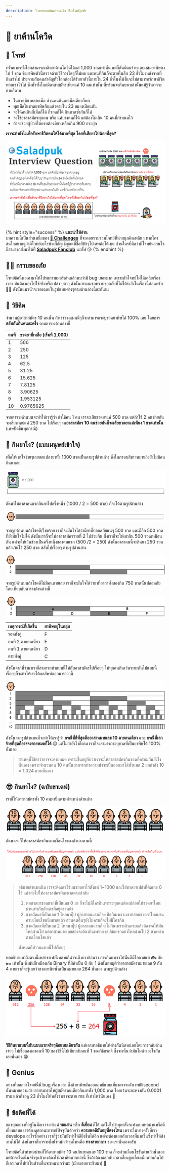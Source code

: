 ```yaml
---
description: โจทย์สอบสัมภาษณ์เข้า Saladpuk
---
```


# 💊 ยาต้านโควิด

## 🥳 โจทย์

ทรัพยากรทั้งโลกสามารถผลิตยาต้านโควิดได้แค่ 1,000 ขวดเท่านั้น แต่ก็ดันมีคนร้ายแอบผสมยาพิษลงไป 1 ขวด ซึ่งยาพิษตัวนี้ตรวจด้วยวิธีการใดๆก็ไม่พบ และคนที่กินก็จะตายในอีก 23 ชั่วโมงหลังจากที่กินเข้าไป ประจวบกับคนสำคัญทั่วโลกต้องได้รับยาตัวนี้ภายใน 24 ชั่วโมงไม่งั้นจะไม่สามารถรักษาชีวิตพวกเขาไว้ได้ ซึ่งทั่วทั้งโลกมีอาสาสมัครเพียงแค่ 10 คนเท่านั้น ที่พร้อมจะกินยาเหล่านั้นแม้รู้ว่าอาจจะตายก็ตาม

* ในขวดมียาหลายเม็ด ส่วนคนกินแค่เม็ดเดียวก็พอ
* ทุกเม็ดในขวดยาพิษกินแล้วตายใน 23 ชม เหมือนกัน
* จะให้คนกินกี่เม็ดก็ได้ กี่ขวดก็ได้ กินขวดซ้ำกันก็ได้
* จะใช้อาสาสมัครทุกคน หรือ แค่บางคนก็ได้ แต่ต้องไม่เกิน 10 คนที่กำหนดไว้
* ถ้าจะช่วยผู้ป่วยได้ครบต้องมียาเหลือเกิน 900 กระปุก

**เราจะทำยังไงเพื่อรักษาชีวิตคนให้ได้มากที่สุด โดยที่เสียยาไปน้อยที่สุด?**

![](../../.gitbook/assets/image%20%281280%29.png)

{% hint style="success" %}
**แนะนำให้อ่าน**  
บทความนี้เป็นส่วนหนึ่งของ [**🧠 Challenges**](https://www.saladpuk.com/puzzle/challenges) ที่จะคอยรวบรวมโจทย์ที่น่าสนุกคิดเพลินๆ หากใครสนใจอยากดูว่ามีโจทย์อะไรบ้างก็อัญเชิญกดที่ชื่อสีฟ้าๆไปเสพต่อได้เบย ส่วนใครที่คิดว่ามีโจทย์น่าสนใจก็สามารถส่งมาได้ที่ [**Saladpuk Fanclub**](https://www.facebook.com/mr.saladpuk) นะกั๊ฟ 😘
{% endhint %}

## 🙇‍♂️ กราบขออภัย

โจทย์ข้อนี้พอเอามาให้โปรแกรมเมอร์เล่นแล้วพบว่ามี bug เยอะมาก เพราะตัวโจทย์ไม่ได้เคลียเรื่องเวลา มันต้องเอาไปใช้จริงหรือเปล่า บลาๆ ดังนั้นกระผมขอทราบขออภัยที่ไม่ได้ระวังในเรื่องนี้ก่อนครับ 🙇‍♂️ ดังนั้นแมวน้ำจะขอเฉลยในรูปแบบต่างๆตามด้านล่างนี้ละกันนะ

## 🤠 วิธีคิด

จำนวนผู้อาสาสมัคร 10 คนนั้น ถ้าเราวางแผนดีๆก็จะสามารถระบุขวดยาพิษได้ 100% เลย โดยการ **สลับกันกินคนละครึ่ง** ตามตารางด้านล่างนี้

| คนที่ | ขวดยาที่เหลือ \(เริ่มที่ 1,000\) |
| :--- | :--- |
| 1 | 500 |
| 2 | 250 |
| 3 | 125 |
| 4 | 62.5 |
| 5 | 31.25 |
| 6 | 15.625 |
| 7 | 7.8125 |
| 8 | 3.90625 |
| 9 | 1.953125 |
| 10 | 0.9765625 |

จากตารางด้านบนจะทำให้เรารู้ว่า ถ้าใช้คน 1 คน เราจะเสียขวดยาแค่ 500 ขวด แต่ถ้าใช้ 2 คนช่วยกันจะเสียขวดย่แค่ 250 ขวด ไปเรื่อยๆจน**อาสาสมัคร 10 คนช่วยกันก็จะเสียขวดยาแค่เพียง 1 ขวดเท่านั้น** \(เศษปัดขึ้นทุกกรณี\)

## 🤔 กินยาไง? \(แบบมนุษย์เข้าใจ\)

เพื่อให้เขาใจง่ายๆเลยขอแปลงยาทั้ง 1000 ขวดเป็นตามรูปด้านล่าง ซึ่งในกรอบสีขาวหมายถึงยังไม่มีคนกินยาเลย

![](../../.gitbook/assets/image%20%281285%29.png)

ถัดมาให้อาสาคนแรกกินยาไปครึ่งหนึ่ง \(1000 / 2 = 500 ขวด\) ก็จะได้ตามรูปด้านล่าง

![](../../.gitbook/assets/image%20%281286%29.png)

จากรูปด้านบนถ้าโชคดี/โชคร้าย เราก็จะมั่นใจได้ว่ามียาที่ปลอดภัยแน่ๆ 500 ขวด และมีอีก 500 ขวดที่ยังมั่นใจไม่ได้ ดังนั้นเราก็จะให้อาสาสมัครรายที่ 2 ไปช่วยกิน ซึ่งเราก็จะให้เขากิน 500 ขวดเหมือนกัน แต่จะให้เว้นช่วงเป็นครึ่งหนึ่งของคนแรก \(500 /2 = 250\) ดังนั้นอาสาคนนี้จะกินยา 250 ขวดแล้วเว้นไว้ 250 ขวด สลับไปเรื่อยๆ  ตามรูปด้านล่าง

![](../../.gitbook/assets/image%20%281282%29.png)

จากรูปด้านบนถ้าโชคดีไม่มีคนตายเลย เราก็จะมั่นใจได้ว่ายาที่อาสาทั้งสองกิน 750 ขวดนั้นปลอดภัย โดยเทียบกับตารางด้านล่างนี้

![](../../.gitbook/assets/image%20%281283%29.png)

| เหตุการณ์ที่เกิดขึ้น | ยาพิษอยู่ในกลุ่ม |
| :--- | :--- |
| รอดทั้งคู่ | F |
| คนที่ 2 ตายคนเดียว | E |
| คนที่ 1 ตายคนเดียว | D |
| ตายทั้งคู่ | C |

ดังนั้นจากที่ว่ามาเราก็สามารถทำแบบนี้ให้กับอาสามัครไปเรื่อยๆ ให้ทุกคนกินเว้นระยะกันไปแบบนี้เรื่อยๆก็จะทำให้เราได้ผลลัพท์ออกมาราวๆนี้

![](../../.gitbook/assets/image%20%281288%29.png)

ดังนั้นจากรูปด้านบนก็จะทำให้เรารู้ว่า **กรณีที่ดีที่สุดคืออาสาหมายเลข 10 ตายคนเดียว** และ **กรณีที่เลวร้ายที่สุดก็อาจจะตายหมดก็ได้** 😥 แต่ไม่ว่ายังไงก็ตาม เราก็จะสามารถระบุขวดที่เป็นยาพิษได้ 100% นั่นเอง

> สาเหตุที่ใช้คำว่าอาจจะตายหมด เพราะขึ้นอยู่กับว่าเราจะให้อาสาสมัครกินขวดที่คร่อมกันยังไงนั่นเอง เพราะจำนวนคน 10 คนนั้นสามารถทำความน่าจะเป็นออกมาได้ทั้งหมด 2 ยกกำลัง 10 = 1,024 แบบนั่นเอง

## 😎 กินยาไง? \(ฉบับขาเดฟ\)

เราก็ให้อาสาสมัครทั้ง 10 คนมายืนตามตำแหน่งด้านล่าง

![](../../.gitbook/assets/image%20%281284%29.png)

ถัดมาเราก็ให้อาสาสมัครกินตามเงื่อนไขของตัวเองตามนี้

![](../../.gitbook/assets/image%20%281287%29.png)

> อธิบายด้านบนนิด เราจะติดเลขไว้บนขวดยาไว้ตั้งแต่ 1~1000  และใส่ขวดยาเปล่าที่ติดเลข 0 ไว้ แล้วส่งไปให้อาสาสมัครทีละขวดตามลำดับ 
>
> 1. พอขวดยาขวดแรกที่เป็นเลข 0 มา ก็จะไม่มีใครกินเพราะทุกคนต้องปล่อยให้ขวดยาไหนผ่านเท่ากับตัวเลขที่อยู่ตรงหน้า 
> 2. ขวดถัดมาที่เป็นเลข 1 ไหลมาปุ๊ป ผู้อาสาคนแรกก็จะเปิดกินเพราะเขาปล่อยขวดยาไหลผ่านครบเงื่อนไขหนึ่งขวดแล้ว ส่วนคนอื่นๆยังไม่ครบก็จะไม่มีใครกิน 
> 3. ขวดถัดมาที่เป็นเลข 2 ไหลมาปุ๊ป ผู้อาสาคนแรกก็จะไม่กินเพราะกินครบแล้วต้องรอให้มันไหลผ่านไป แต่อาสาหมายเลขสองจะต้องกินเพราะเขาปล่อยขวดยาไหลผ่านไป 2 ขวดครบตามเงื่อนไขแล้ว
>
> ทั้งหมดก็ทำวนแบบนี้ไปเรื่อยๆ

พออธิบายมาถึงตรงนี้เหล่าขาเฟทั้งหลายก็น่าจะถึงบางอ้อนว่า การกินยาเขาไปนั้นก็มีโอกาสแค่ **`เป็น`** กับ **`ตาย`** เท่านั้น ซึ่งมันก็เหมือนกับ Binary ที่มีค่าเป็น 0 กับ 1 ดังนั้นสมมุติว่าอาสาสมัครหมายเลข 9 กับ 4 ตายเราก็จะรู้เลยว่าขวดยาพิษนั้นเป็นหมายเลข 264 นั่นเอง ตามรูปด้านล่าง

![](../../.gitbook/assets/image%20%281289%29.png)

**วิธีกินยาแบบนี้กับแบบแรกจริงๆคือแบบเดียวกัน** แต่เอามาอธิบายให้ต่างกันนิดหน่อยโดยการกลับด้านเจ๋ยๆ ไม่เชื่อลองเอาคนที่ 10 ของวิธีนี้ไปเทียบกับคนที่ 1 ของวิธีแรกจิ ซึ่งจะเห็นว่ามันไม่ต่างอะไรกันเลยนั่นเอง 😁

## 🤪 Genius

อย่างที่บอกว่าโจทย์นี้มี bug เรื่องเวลา ซึ่งถ้ายาพิษมันออกฤทธิ์แบบเที่ยงตรงระดับ millisecond นั่นหมายความว่า เราสามารถให้ผู้สมัครคนเดียวกินยาทั้ง 1,000 ขวด โดยเว้นระยะห่างกัน 0.0001 ms แล้วก็รอดู 23 ชั่วโมงให้หลังว่าเขาจะตาย ms ที่เท่าไหร่นั่นเอง 👏

## **🎯 ข้อคิดที่ได้**

ของทุกอย่างที่อยู่ในมือเราจะทำแค่ **พอผ่าน** หรือ **ดีเยี่ยม** ก็ได้ แต่ไม่ใช่ว่าทุกครั้งจะทำแบบพอผ่านหรือดีเยี่ยมเสมอ เราต้องดูสถานะการณ์ปัจจุบันด้วยว่า **ความพอดีมันอยู่ที่ตรงไหน** เพราะในบางครั้งที่เรา develope อะไรซักอย่าง เราก็รู้ว่ามันยังทำให้ดียิ่งขึ้นได้อีก แต่จะต้องแลกกับเวลาที่มากขึ้นซึ่งทำให้ส่งงานไม่ได้ ดังนั้นเราก็ควรจะชั่งน้ำหนักว่าจุดไหนคือ **ทางสายกลาง** ของเรานั่นเองครับ

โจทย์ข้อนี้ถ้าทำพอผ่านก็ให้อาสาสมัคร 10 คนกินยาคนละ 100 ขวด ก็จะผ่านเงื่อนไขขั่นต่ำแล้วนั่นเอง แต่ถ้าจะรีดเน็นจริงๆแล้วคงต้องใช้เวลาคิดมากกว่านี้ ซึ่งถ้าต้องแลกกับเวลาเลี้ยงลูกเลี้ยงเมียมากเกินไป ก็เอาเวลาไปทำในส่วนอื่นจะเหมาะกว่านะ \(เมียแอบกระซิบมา\) 🤣

